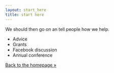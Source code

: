 ```yaml
---
layout: start_here
title: start here
---
```


We should then go on an tell people how we help.
 
 * Advice
 * Grants
 * Facebook discussion
 * Annual conference

<a href='/index.html' class='btn'>Back to the homepage &raquo;</a>